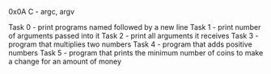 0x0A C - argc, argv

Task 0 - print programs named followed by a new line 
Task 1 - print number of arguments passed into it
Task 2 - print all arguments it receives
Task 3 - program that multiplies two numbers
Task 4 - program that adds positive numbers
Task 5 - program that prints the minimum number of coins to make a change for an amount of money